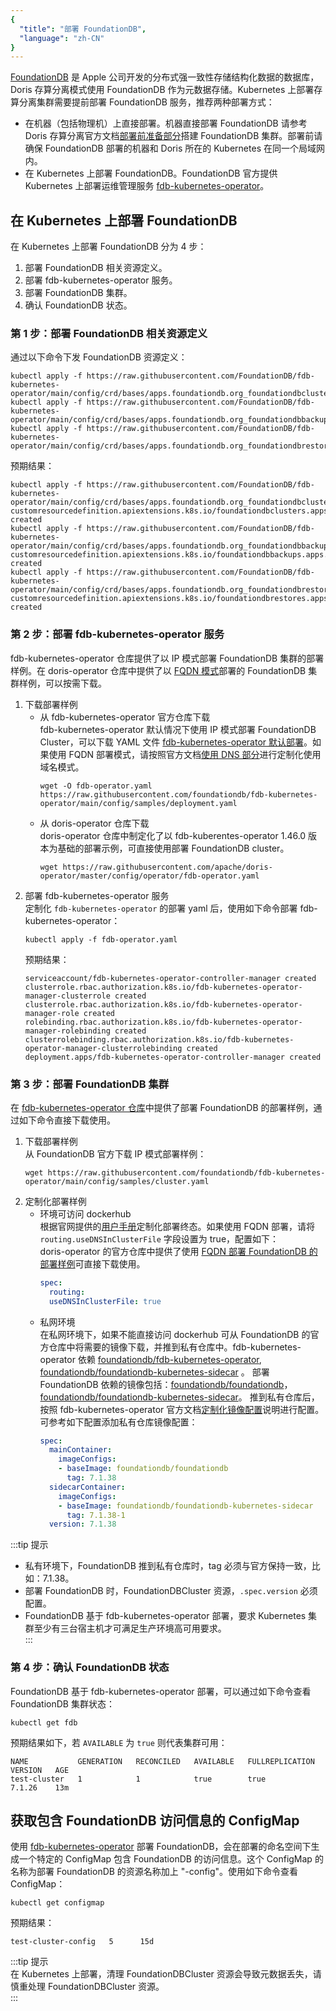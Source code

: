 ```yaml
---
{
  "title": "部署 FoundationDB",
  "language": "zh-CN"
}
---
```


<!-- 
Licensed to the Apache Software Foundation (ASF) under one
or more contributor license agreements.  See the NOTICE file
distributed with this work for additional information
regarding copyright ownership.  The ASF licenses this file
to you under the Apache License, Version 2.0 (the
"License"); you may not use this file except in compliance
with the License.  You may obtain a copy of the License at

  http://www.apache.org/licenses/LICENSE-2.0

Unless required by applicable law or agreed to in writing,
software distributed under the License is distributed on an
"AS IS" BASIS, WITHOUT WARRANTIES OR CONDITIONS OF ANY
KIND, either express or implied.  See the License for the
specific language governing permissions and limitations
under the License.
-->

[FoundationDB](https://apple.github.io/foundationdb/#overview) 是 Apple 公司开发的分布式强一致性存储结构化数据的数据库，Doris 存算分离模式使用 FoundationDB 作为元数据存储。Kubernetes 上部署存算分离集群需要提前部署 FoundationDB 服务，推荐两种部署方式：
- 在机器（包括物理机）上直接部署。机器直接部署 FoundationDB 请参考 Doris 存算分离官方文档[部署前准备部分](../../../compute-storage-decoupled/before-deployment)搭建 FoundationDB 集群。部署前请确保 FoundationDB 部署的机器和 Doris 所在的 Kubernetes 在同一个局域网内。
- 在 Kubernetes 上部署 FoundationDB。FoundationDB 官方提供 Kubernetes 上部署运维管理服务 [fdb-kubernetes-operator](https://github.com/FoundationDB/fdb-kubernetes-operator)。

## 在 Kubernetes 上部署 FoundationDB
在 Kubernetes 上部署 FoundationDB 分为 4 步：
1. 部署 FoundationDB 相关资源定义。
2. 部署 fdb-kubernetes-operator 服务。
3. 部署 FoundationDB 集群。
4. 确认 FoundationDB 状态。

### 第 1 步：部署 FoundationDB 相关资源定义
通过以下命令下发 FoundationDB 资源定义：
```shell
kubectl apply -f https://raw.githubusercontent.com/FoundationDB/fdb-kubernetes-operator/main/config/crd/bases/apps.foundationdb.org_foundationdbclusters.yaml
kubectl apply -f https://raw.githubusercontent.com/FoundationDB/fdb-kubernetes-operator/main/config/crd/bases/apps.foundationdb.org_foundationdbbackups.yaml
kubectl apply -f https://raw.githubusercontent.com/FoundationDB/fdb-kubernetes-operator/main/config/crd/bases/apps.foundationdb.org_foundationdbrestores.yaml
```
预期结果：
```shell
kubectl apply -f https://raw.githubusercontent.com/FoundationDB/fdb-kubernetes-operator/main/config/crd/bases/apps.foundationdb.org_foundationdbclusters.yaml
customresourcedefinition.apiextensions.k8s.io/foundationdbclusters.apps.foundationdb.org created
kubectl apply -f https://raw.githubusercontent.com/FoundationDB/fdb-kubernetes-operator/main/config/crd/bases/apps.foundationdb.org_foundationdbbackups.yaml
customresourcedefinition.apiextensions.k8s.io/foundationdbbackups.apps.foundationdb.org created
kubectl apply -f https://raw.githubusercontent.com/FoundationDB/fdb-kubernetes-operator/main/config/crd/bases/apps.foundationdb.org_foundationdbrestores.yaml
customresourcedefinition.apiextensions.k8s.io/foundationdbrestores.apps.foundationdb.org created
```

### 第 2 步：部署 fdb-kubernetes-operator 服务
fdb-kubernetes-operator 仓库提供了以 IP 模式部署 FoundationDB 集群的部署样例。在 doris-operator 仓库中提供了以 [FQDN 模式](https://kubernetes.io/zh-cn/docs/concepts/services-networking/dns-pod-service/#pod-sethostnameasfqdn-field)部署的 FoundationDB 集群样例，可以按需下载。
1. 下载部署样例
    - 从 fdb-kubernetes-operator 官方仓库下载  
      fdb-kubernetes-operator 默认情况下使用 IP 模式部署 FoundationDB Cluster，可以下载 YAML 文件 [fdb-kubernetes-operator 默认部署](https://raw.githubusercontent.com/foundationdb/fdb-kubernetes-operator/main/config/samples/deployment.yaml)。如果使用 FQDN 部署模式，请按照官方文档[使用 DNS 部分](https://github.com/FoundationDB/fdb-kubernetes-operator/blob/main/docs/manual/customization.md#using-dns)进行定制化使用域名模式。
      ```shell
      wget -O fdb-operator.yaml https://raw.githubusercontent.com/foundationdb/fdb-kubernetes-operator/main/config/samples/deployment.yaml
      ```
    - 从 doris-operator 仓库下载  
      doris-operator 仓库中制定化了以 fdb-kuberentes-operator 1.46.0 版本为基础的部署示例，可直接使用部署 FoundationDB cluster。
      ```shell
      wget https://raw.githubusercontent.com/apache/doris-operator/master/config/operator/fdb-operator.yaml
      ```
2. 部署 fdb-kubernetes-operator 服务  
   定制化 `fdb-kubernetes-operator` 的部署 yaml 后，使用如下命令部署 fdb-kubernetes-operator：
    ```shell
    kubectl apply -f fdb-operator.yaml
    ```
   预期结果：
    ```shell
    serviceaccount/fdb-kubernetes-operator-controller-manager created
    clusterrole.rbac.authorization.k8s.io/fdb-kubernetes-operator-manager-clusterrole created
    clusterrole.rbac.authorization.k8s.io/fdb-kubernetes-operator-manager-role created
    rolebinding.rbac.authorization.k8s.io/fdb-kubernetes-operator-manager-rolebinding created
    clusterrolebinding.rbac.authorization.k8s.io/fdb-kubernetes-operator-manager-clusterrolebinding created
    deployment.apps/fdb-kubernetes-operator-controller-manager created
    ```
### 第 3 步：部署 FoundationDB 集群
在 [fdb-kubernetes-operator 仓库](https://github.com/FoundationDB/fdb-kubernetes-operator/blob/main/config/samples/cluster.yaml)中提供了部署 FoundationDB 的部署样例，通过如下命令直接下载使用。
1. 下载部署样例  
   从 FoundationDB 官方下载 IP 模式部署样例：
    ```shell
    wget https://raw.githubusercontent.com/foundationdb/fdb-kubernetes-operator/main/config/samples/cluster.yaml
    ```
2. 定制化部署样例
    - 环境可访问 dockerhub  
      根据官网提供的[用户手册](https://github.com/FoundationDB/fdb-kubernetes-operator/blob/main/docs/manual/index.md)定制化部署终态。如果使用 FQDN 部署，请将 `routing.useDNSInClusterFile` 字段设置为 true，配置如下：  
      doris-operator 的官方仓库中提供了使用 [FQDN 部署 FoundationDB 的部署样例](https://github.com/apache/doris-operator/blob/master/doc/examples/disaggregated/fdb/cluster.yaml)可直接下载使用。
      ```yaml
      spec:
        routing:
        useDNSInClusterFile: true
      ```
    - 私网环境  
      在私网环境下，如果不能直接访问 dockerhub 可从 FoundationDB 的官方仓库中将需要的镜像下载，并推到私有仓库中。fdb-kubernetes-operator 依赖 [foundationdb/fdb-kubernetes-operator](https://hub.docker.com/r/foundationdb/fdb-kubernetes-operator), [foundationdb/foundationdb-kubernetes-sidecar](https://hub.docker.com/r/foundationdb/foundationdb-kubernetes-sidecar) 。
      部署 FoundationDB 依赖的镜像包括：[foundationdb/foundationdb](https://hub.docker.com/r/foundationdb/foundationdb)，[foundationdb/foundationdb-kubernetes-sidecar](https://hub.docker.com/r/foundationdb/foundationdb-kubernetes-sidecar)。
      推到私有仓库后，按照 fdb-kubernetes-operator 官方文档[定制化镜像配置](https://github.com/FoundationDB/fdb-kubernetes-operator/blob/main/docs/manual/customization.md#customizing-the-foundationdb-image)说明进行配置。  
      可参考如下配置添加私有仓库镜像配置：
      ```yaml
      spec:
        mainContainer:
          imageConfigs:
          - baseImage: foundationdb/foundationdb
            tag: 7.1.38
        sidecarContainer:
          imageConfigs:
          - baseImage: foundationdb/foundationdb-kubernetes-sidecar
            tag: 7.1.38-1
        version: 7.1.38
      ```

:::tip 提示
- 私有环境下，FoundationDB 推到私有仓库时，tag 必须与官方保持一致，比如：7.1.38。
- 部署 FoundationDB 时，FoundationDBCluster 资源，`.spec.version` 必须配置。
- FoundationDB 基于 fdb-kubernetes-operator 部署，要求 Kubernetes 集群至少有三台宿主机才可满足生产环境高可用要求。  
  :::

### 第 4 步：确认 FoundationDB 状态
FoundationDB 基于 fdb-kubernetes-operator 部署，可以通过如下命令查看 FoundationDB 集群状态：
```shell
kubectl get fdb
```
预期结果如下，若 `AVAILABLE` 为 `true` 则代表集群可用：
```shell
NAME           GENERATION   RECONCILED   AVAILABLE   FULLREPLICATION   VERSION   AGE
test-cluster   1            1            true        true              7.1.26    13m
```
## 获取包含 FoundationDB 访问信息的 ConfigMap
使用 [fdb-kubernetes-operator](https://github.com/FoundationDB/fdb-kubernetes-operator) 部署 FoundationDB，会在部署的命名空间下生成一个特定的 ConfigMap 包含 FoundationDB 的访问信息。这个 ConfigMap 的名称为部署 FoundationDB 的资源名称加上 "-config"。使用如下命令查看 ConfigMap：
```shell
kubectl get configmap
```
预期结果：
```shell
test-cluster-config   5      15d
```

:::tip 提示  
在 Kubernetes 上部署，清理 FoundationDBCluster 资源会导致元数据丢失，请慎重处理 FoundationDBCluster 资源。  
:::
